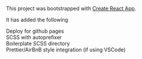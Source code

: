 This project was bootstrapped with [Create React App](https://github.com/facebookincubator/create-react-app).

It has added the following  

Deploy for github pages  
SCSS with autoprefixer  
Boilerplate SCSS directory  
Prettier/AirBnB style integration (if using VSCode)  
